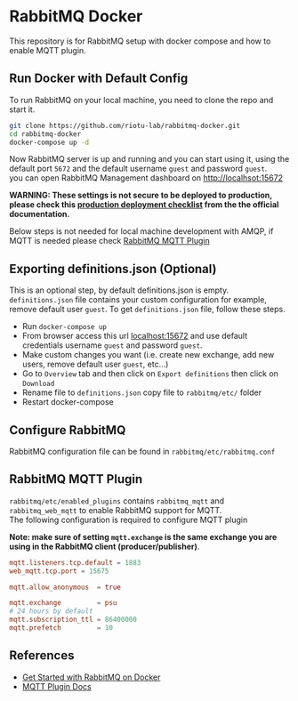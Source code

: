 # RabbitMQ Docker

This repository is for RabbitMQ setup with docker compose and how to enable MQTT plugin.

## Run Docker with Default Config

To run RabbitMQ on your local machine, you need to clone the repo and start it.

```bash
git clone https://github.com/riotu-lab/rabbitmq-docker.git
cd rabbitmq-docker
docker-compose up -d
```

Now RabbitMQ server is up and running and you can start using it, using the default port `5672` and the default username `guest` and password `guest`.  
you can open RabbitMQ Management dashboard on [http://localhsot:15672](http://localhsot:15672)

**WARNING: These settings is not secure to be deployed to production, please check this [production deployment checklist](https://www.rabbitmq.com/production-checklist.html) from the the official documentation.**

Below steps is not needed for local machine development with AMQP, if MQTT is needed please check  [RabbitMQ MQTT Plugin](#rabbitmq-mqtt-plugin)

## Exporting definitions.json (Optional)
This is an optional step, by default definitions.json is empty.  
`definitions.json` file contains your custom configuration for example, remove default user `guest`. To get `definitions.json` file, follow these steps.
- Run  `docker-compose up`
- From browser access this url [localhost:15672](http://localhost:15672) and use default credentials username `guest` and password `guest`.  
- Make custom changes you want (i.e. create new exchange, add new users, remove default user `guest`, etc...)
- Go to `Overview` tab and then click on `Export definitions` then click on `Download`
- Rename file to `definitions.json` copy file to `rabbitmq/etc/` folder 
- Restart docker-compose

## Configure RabbitMQ
RabbitMQ configuration file can be found in `rabbitmq/etc/rabbitmq.conf`

## RabbitMQ MQTT Plugin
`rabbitmq/etc/enabled_plugins` contains `rabbitmq_mqtt` and `rabbitmq_web_mqtt` to enable RabbitMQ support for MQTT.  
The following configuration is required to configure MQTT plugin

**Note: make sure of setting `mqtt.exchange` is the same exchange you are using in the RabbitMQ client (producer/publisher)**.   
```conf
mqtt.listeners.tcp.default = 1883
web_mqtt.tcp.port = 15675

mqtt.allow_anonymous  = true

mqtt.exchange         = psu
# 24 hours by default
mqtt.subscription_ttl = 86400000
mqtt.prefetch         = 10
```

## References

- [Get Started with RabbitMQ on Docker](https://codeburst.io/get-started-with-rabbitmq-on-docker-4428d7f6e46b)
- [MQTT Plugin Docs](https://www.rabbitmq.com/mqtt.html)
